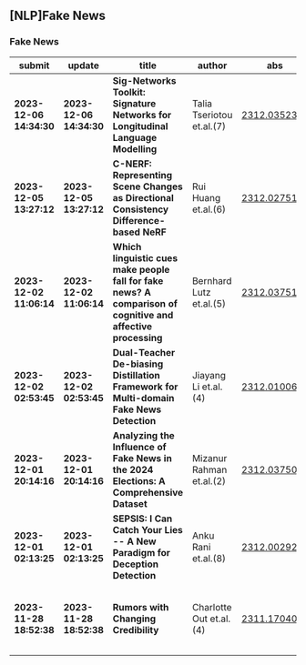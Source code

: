 ## [NLP]Fake News 

### Fake News

| submit | update | title | author | abs | PDF | code | cates | journal |
|---|---|---|---|---|---|---|---|---|
|**2023-12-06 14:34:30**|**2023-12-06 14:34:30**|**Sig-Networks Toolkit: Signature Networks for Longitudinal Language   Modelling**|Talia Tseriotou et.al.(7)|[2312.03523v1](http://arxiv.org/abs/2312.03523v1)|[gotoRead](http://arxiv.org/pdf/2312.03523v1)|null|cs.CL|null|
|**2023-12-05 13:27:12**|**2023-12-05 13:27:12**|**C-NERF: Representing Scene Changes as Directional Consistency   Difference-based NeRF**|Rui Huang et.al.(6)|[2312.02751v1](http://arxiv.org/abs/2312.02751v1)|[gotoRead](http://arxiv.org/pdf/2312.02751v1)|**[link](https://github.com/c-nerf/c-nerf)**|cs.CV|null|
|**2023-12-02 11:06:14**|**2023-12-02 11:06:14**|**Which linguistic cues make people fall for fake news? A comparison of   cognitive and affective processing**|Bernhard Lutz et.al.(5)|[2312.03751v1](http://arxiv.org/abs/2312.03751v1)|[gotoRead](http://arxiv.org/pdf/2312.03751v1)|null|cs.CL, cs.SI|null|
|**2023-12-02 02:53:45**|**2023-12-02 02:53:45**|**Dual-Teacher De-biasing Distillation Framework for Multi-domain Fake   News Detection**|Jiayang Li et.al.(4)|[2312.01006v1](http://arxiv.org/abs/2312.01006v1)|[gotoRead](http://arxiv.org/pdf/2312.01006v1)|**[link](https://github.com/ningljy/dtdbd)**|cs.CL|null|
|**2023-12-01 20:14:16**|**2023-12-01 20:14:16**|**Analyzing the Influence of Fake News in the 2024 Elections: A   Comprehensive Dataset**|Mizanur Rahman et.al.(2)|[2312.03750v1](http://arxiv.org/abs/2312.03750v1)|[gotoRead](http://arxiv.org/pdf/2312.03750v1)|null|cs.CL|null|
|**2023-12-01 02:13:25**|**2023-12-01 02:13:25**|**SEPSIS: I Can Catch Your Lies -- A New Paradigm for Deception Detection**|Anku Rani et.al.(8)|[2312.00292v1](http://arxiv.org/abs/2312.00292v1)|[gotoRead](http://arxiv.org/pdf/2312.00292v1)|null|cs.CL|null|
|**2023-11-28 18:52:38**|**2023-11-28 18:52:38**|**Rumors with Changing Credibility**|Charlotte Out et.al.(4)|[2311.17040v1](http://arxiv.org/abs/2311.17040v1)|[gotoRead](http://arxiv.org/pdf/2311.17040v1)|null|cs.DM, cs.DC, math.CO, math.PR, 05C85, 68R10|null|
